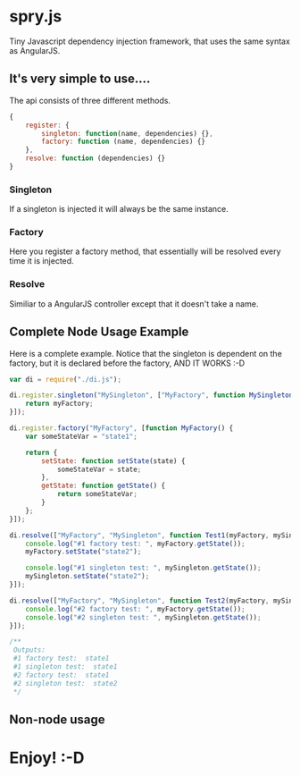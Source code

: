 # spry.js
Tiny Javascript dependency injection framework, that uses the same syntax as AngularJS.

## It's very simple to use....
The api consists of three different methods.

```javascript
{
    register: {
        singleton: function(name, dependencies) {},
        factory: function (name, dependencies) {}
    },
    resolve: function (dependencies) {}
}
```

### Singleton
If a singleton is injected it will always be the same instance.

### Factory
Here you register a factory method, that essentially will be resolved every time it is injected.

### Resolve
Similiar to a AngularJS controller except that it doesn't take a name.


## Complete Node Usage Example
Here is a complete example. Notice that the singleton is dependent on the factory, but it is declared before the factory, AND IT WORKS :-D

```javascript
var di = require("./di.js");

di.register.singleton("MySingleton", ["MyFactory", function MySingleton(myFactory) {
    return myFactory;
}]);

di.register.factory("MyFactory", [function MyFactory() {
    var someStateVar = "state1";

    return {
        setState: function setState(state) {
            someStateVar = state;
        },
        getState: function getState() {
            return someStateVar;
        }
    };
}]);

di.resolve(["MyFactory", "MySingleton", function Test1(myFactory, mySingleton) {
    console.log("#1 factory test: ", myFactory.getState());
    myFactory.setState("state2");

    console.log("#1 singleton test: ", mySingleton.getState());
    mySingleton.setState("state2");
}]);

di.resolve(["MyFactory", "MySingleton", function Test2(myFactory, mySingleton) {
    console.log("#2 factory test: ", myFactory.getState());
    console.log("#2 singleton test: ", mySingleton.getState());
}]);

/**
 Outputs:
 #1 factory test:  state1
 #1 singleton test:  state1
 #2 factory test:  state1
 #2 singleton test:  state2
 */
```

## Non-node usage


# Enjoy! :-D
